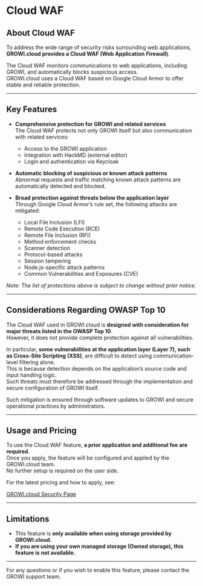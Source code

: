 # Cloud WAF

## About Cloud WAF

To address the wide range of security risks surrounding web applications, **GROWI.cloud provides a Cloud WAF (Web Application Firewall)**.

The Cloud WAF monitors communications to web applications, including GROWI, and automatically blocks suspicious access.  
GROWI.cloud uses a Cloud WAF based on Google Cloud Armor to offer stable and reliable protection.

---

## Key Features

- **Comprehensive protection for GROWI and related services**  
  The Cloud WAF protects not only GROWI itself but also communication with related services:
  - Access to the GROWI application
  - Integration with HackMD (external editor)
  - Login and authentication via Keycloak

- **Automatic blocking of suspicious or known attack patterns**  
  Abnormal requests and traffic matching known attack patterns are automatically detected and blocked.

- **Broad protection against threats below the application layer**  
  Through Google Cloud Armor’s rule set, the following attacks are mitigated:
  - Local File Inclusion (LFI)
  - Remote Code Execution (RCE)
  - Remote File Inclusion (RFI)
  - Method enforcement checks
  - Scanner detection
  - Protocol-based attacks
  - Session tampering
  - Node.js-specific attack patterns
  - Common Vulnerabilities and Exposures (CVE)

*Note: The list of protections above is subject to change without prior notice.*

---

## Considerations Regarding OWASP Top 10

The Cloud WAF used in GROWI.cloud is **designed with consideration for major threats listed in the OWASP Top 10**.  
However, it does not provide complete protection against all vulnerabilities.

In particular, **some vulnerabilities at the application layer (Layer 7), such as Cross-Site Scripting (XSS)**, are difficult to detect using communication-level filtering alone.  
This is because detection depends on the application’s source code and input handling logic.  
Such threats must therefore be addressed through the implementation and secure configuration of GROWI itself.


Such mitigation is ensured through software updates to GROWI and secure operational practices by administrators.

---

## Usage and Pricing

To use the Cloud WAF feature, **a prior application and additional fee are required**.  
Once you apply, the feature will be configured and applied by the GROWI.cloud team.  
No further setup is required on the user side.

For the latest pricing and how to apply, see:

[GROWI.cloud Security Page](https://info.growi.cloud/security)

---

## Limitations

- This feature is **only available when using storage provided by GROWI.cloud.**
- **If you are using your own managed storage (Owned storage), this feature is not available.**

---

For any questions or if you wish to enable this feature, please contact the GROWI support team.
